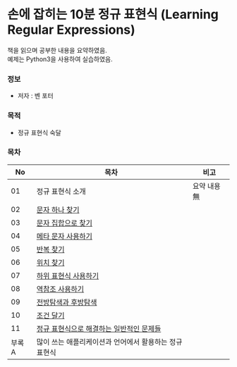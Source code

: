 # 손에 잡히는 10분 정규 표현식 (Learning Regular Expressions)

책을 읽으며 공부한 내용을 요약하였음.  
예제는 Python3을 사용하여 실습하였음.
  

### 정보
* 저자 : 벤 포터

### 목적
* 정규 표현식 숙달


### 목차
|No|목차|비고|
|---|---|---|
|01|정규 표현식 소개|요약 내용 無|
|02|[문자 하나 찾기](https://github.com/hwahyeon/learn_REX/blob/main/02.MatchSingleCha.ipynb)||
|03|[문자 집합으로 찾기](https://github.com/hwahyeon/learn_REX/blob/main/03.MatchSet.ipynb)||
|04|[메타 문자 사용하기](https://github.com/hwahyeon/learn_REX/blob/main/04.Meta.ipynb)||
|05|[반복 찾기](https://github.com/hwahyeon/learn_REX/blob/main/05.Repeat.ipynb)||
|06|[위치 찾기](https://github.com/hwahyeon/learn_REX/blob/main/06.Position.ipynb)||
|07|[하위 표현식 사용하기]()||
|08|[역참조 사용하기]()||
|09|[전방탐색과 후방탐색]()||
|10|[조건 달기]()||
|11|[정규 표현식으로 해결하는 일반적인 문제들]()||
|부록 A|많이 쓰는 애플리케이션과 언어에서 활용하는 정규 표현식||

